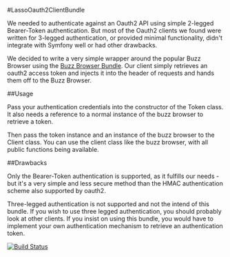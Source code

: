 #LassoOauth2ClientBundle

We needed to authenticate against an Oauth2 API using simple 2-legged Bearer-Token
authentication. But most of the Oauth2 clients we found were written for 3-legged
authentication, or provided minimal functionality, didn't integrate with Symfony
well or had other drawbacks.

We decided to write a very simple wrapper around the popular Buzz Browser using
the [Buzz Browser Bundle](https://github.com/juliendidier/BuzzBundle). Our
client simply retrieves an oauth2 access token and injects it into the header of requests
and hands them off to the Buzz Browser.

##Usage

Pass your authentication credentials into the constructor of the Token class. It
also needs a reference to a normal instance of the buzz browser to retrieve a
token.

Then pass the token instance and an instance of the buzz browser to the Client
class. You can use the client class like the buzz browser, with all public
functions being available.

##Drawbacks

Only the Bearer-Token authentication is supported, as it fulfills our needs - but
it's a very simple and less secure method than the HMAC authentication scheme also
supported by oauth2.

Three-legged authentication is not supported and not the intend of this bundle. If
you wish to use three legged authentication, you should probably look at other
clients. If you insist on using this bundle, you would have to implement your own
authentication mechanism to retrieve an authentication token.

[![Build Status](https://travis-ci.org/lassodatasystems/LassoOauth2ClientBundle.png?branch=master)](https://travis-ci.org/lassodatasystems/LassoOauth2ClientBundle)
